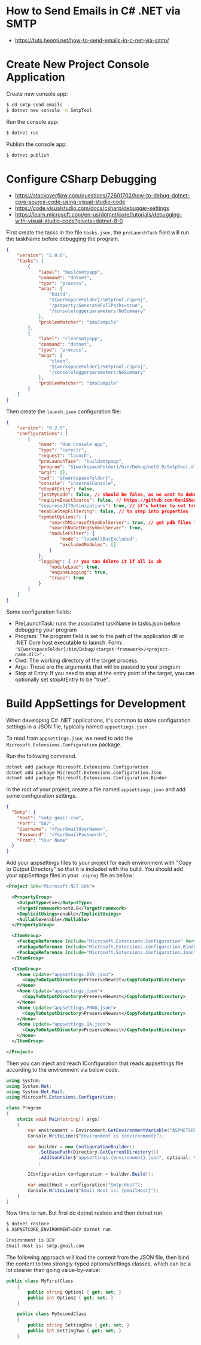 # How to Send Emails in C# .NET via SMTP
* https://tuts.heomi.net/how-to-send-emails-in-c-net-via-smtp/

# Create New Project Console Application

Create new console app:
```bash
$ cd smtp-send-emails
$ dotnet new console -n SmtpTool
```

Run the console app:
```sh
$ dotnet run
```

Publish the console app:
```sh
$ dotnet publish
```


# Configure CSharp Debugging
* https://stackoverflow.com/questions/72601702/how-to-debug-dotnet-core-source-code-using-visual-studio-code
* https://code.visualstudio.com/docs/csharp/debugger-settings
* https://learn.microsoft.com/en-us/dotnet/core/tutorials/debugging-with-visual-studio-code?pivots=dotnet-8-0


First create the tasks in the file `tasks.json`, the `preLaunchTask` field will run the taskName before debugging the program.
```json
{
	"version": "2.0.0",
	"tasks": [
        {
            "label": "buildsmtpapp",
            "command": "dotnet",
            "type": "process",
            "args": [
                "build",
                "${workspaceFolder}/SmtpTool.csproj",
                "/property:GenerateFullPaths=true",
                "/consoleloggerparameters:NoSummary"
            ],
            "problemMatcher": "$msCompile"
        },
        {
            "label": "cleansmtpapp",
            "command": "dotnet",
            "type": "process",
            "args": [
                "clean",
                "${workspaceFolder}/SmtpTool.csproj",
                "/consoleloggerparameters:NoSummary"
            ],
            "problemMatcher": "$msCompile"
        }       
    ]
}
```

Then create the `launch.json` configuration file:
```json
{
    "version": "0.2.0",
    "configurations": [
        {
            "name": "Run Console App",
            "type": "coreclr",
            "request": "launch",
            "preLaunchTask": "buildsmtpapp",
            "program": "${workspaceFolder}/bin/Debug/net8.0/SmtpTool.dll",
            "args": [],
            "cwd": "${workspaceFolder}",
            "console": "internalConsole",
            "stopAtEntry": false,
            "justMyCode": false, // should be false, as we want to debug 3rd party source code
            "requireExactSource": false, // https://github.com/OmniSharp/omnisharp-vscode/blob/master/debugger-launchjson.md#require-exact-source
            "suppressJITOptimizations": true, // it's better to set true for local debugging
            "enableStepFiltering": false, // to step into properties
            "symbolOptions": {
                "searchMicrosoftSymbolServer": true, // get pdb files from ms symbol server
                "searchNuGetOrgSymbolServer": true,
                "moduleFilter": {
                    "mode": "loadAllButExcluded",
                    "excludedModules": []
                }
            },
            "logging": { // you can delete it if all is ok
                "moduleLoad": true,
                "engineLogging": true,
                "trace": true
            }
        }
    ]
}
```

Some configuration fields:
* PreLaunchTask: runs the associated taskName in tasks.json before debugging your program
* Program: The program field is set to the path of the application dll or .NET Core host executable to launch. Form: `"${workspaceFolder}/bin/Debug/<target-framework>/<project-name.dll>".`
* Cwd: The working directory of the target process.
* Args: These are the arguments that will be passed to your program.
* Stop at Entry: If you need to stop at the entry point of the target, you can optionally set stopAtEntry to be "true".


# Build AppSettings for Development

When developing C# .NET applications, it's common to store configuration settings in a JSON file, typically named `appsettings.json` . 

To read from `appsettings.json`, we need to add the `Microsoft.Extensions.Configuration` package.

Run the following command.
```bash
dotnet add package Microsoft.Extensions.Configuration 
dotnet add package Microsoft.Extensions.Configuration.Json 
dotnet add package Microsoft.Extensions.Configuration.Binder
```

In the root of your project, create a file named `appsettings.json` and add some configuration settings.
```json
{  
  "Smtp": {
    "Host": "smtp.gmail.com",
    "Port": "587",
    "Username": "<YourGmailUserName>",
    "Password": "<YourGmailPassword>",
    "From": "Your Name"
  }
}
```

Add your appsettings files to your project for each environment with "Copy to Output Directory" so that it is included with the build. You should add your appSettings files in your `.csproj` file as bellow:
```xml
<Project Sdk="Microsoft.NET.Sdk">

  <PropertyGroup>
    <OutputType>Exe</OutputType>
    <TargetFramework>net8.0</TargetFramework>
    <ImplicitUsings>enable</ImplicitUsings>
    <Nullable>enable</Nullable>
  </PropertyGroup>

  <ItemGroup>
    <PackageReference Include="Microsoft.Extensions.Configuration" Version="8.0.0" />
    <PackageReference Include="Microsoft.Extensions.Configuration.Binder" Version="8.0.2" />
    <PackageReference Include="Microsoft.Extensions.Configuration.Json" Version="8.0.1" />
  </ItemGroup>

  <ItemGroup>
    <None Update="appsettings.DEV.json">
      <CopyToOutputDirectory>PreserveNewest</CopyToOutputDirectory>
    </None>
    <None Update="appsettings.json">
      <CopyToOutputDirectory>PreserveNewest</CopyToOutputDirectory>
    </None>
    <None Update="appsettings.PROD.json">
      <CopyToOutputDirectory>PreserveNewest</CopyToOutputDirectory>
    </None>
    <None Update="appsettings.QA.json">
      <CopyToOutputDirectory>PreserveNewest</CopyToOutputDirectory>
    </None>
  </ItemGroup>

</Project>
```

Then you can inject and reach IConfiguration that reads appsettings file according to the environment via below code.
```cs
using System;
using System.Net;
using System.Net.Mail;
using Microsoft.Extensions.Configuration;

class Program
{
    static void Main(string[] args)
    {        
        var environment = Environment.GetEnvironmentVariable("ASPNETCORE_ENVIRONMENT");
        Console.WriteLine($"Environment is {environment}");

        var builder = new ConfigurationBuilder()
            .SetBasePath(Directory.GetCurrentDirectory())
            .AddJsonFile($"appsettings.{environment}.json", optional: true, reloadOnChange: true)
            ;

        IConfiguration configuration = builder.Build();

        var emailHost = configuration["Smtp:Host"];
        Console.WriteLine($"Email Host is: {emailHost}");
    }
}
```

Now time to run. But first do dotnet restore and then dotnet run.
```sh
$ dotnet restore
$ ASPNETCORE_ENVIRONMENT=DEV dotnet run

Environment is DEV
Email Host is: smtp.gmail.com
```

The following approach will load the content from the JSON file, then bind the content to two strongly-typed options/settings classes, which can be a lot cleaner than going value-by-value:
```cs
public class MyFirstClass
    {
        public string Option1 { get; set; }
        public int Option2 { get; set; }
    }

    public class MySecondClass
    {
        public string SettingOne { get; set; }
        public int SettingTwo { get; set; }
    }
```